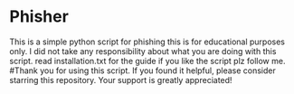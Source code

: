 # Phisher
This is a simple python script for phishing this is for educational purposes only.
I did not take any responsibility about what you are doing with this script.
read installation.txt for the guide if you like the script plz follow me. 
#Thank you for using this script. If you found it helpful, please consider starring this repository. Your support is greatly appreciated!
